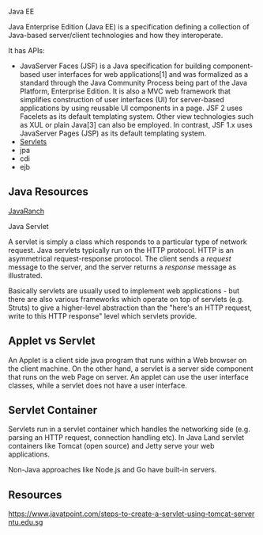 
Java EE

Java Enterprise Edition (Java EE) is a specification defining a collection of Java-based server/client technologies and how they interoperate.

It has APIs:
- JavaServer Faces (JSF) is a Java specification for building component-based user interfaces for web applications[1] and was formalized as a standard through the Java Community Process being part of the Java Platform, Enterprise Edition. It is also a MVC web framework that simplifies construction of user interfaces (UI) for server-based applications by using reusable UI components in a page. JSF 2 uses Facelets as its default templating system. Other view technologies such as XUL or plain Java[3] can also be employed. In contrast, JSF 1.x uses JavaServer Pages (JSP) as its default templating system.
- [Servlets](https://github.com/shylaclark/rms-notes/wiki/Java-Servlet)
- jpa
- cdi
- ejb

## Java Resources
[JavaRanch](https://javaranch.com/campfire.jsp)

Java Servlet

A servlet is simply a class which responds to a particular type of network request. Java servlets typically run on the HTTP protocol. HTTP is an asymmetrical request-response protocol. The client sends a _request_ message to the server, and the server returns a _response_ message as illustrated.

Basically servlets are usually used to implement web applications - but there are also various frameworks which operate on top of servlets (e.g. Struts) to give a higher-level abstraction than the "here's an HTTP request, write to this HTTP response" level which servlets provide.

## Applet vs Servlet
An Applet is a client side java program that runs within a Web browser on the client machine. On the other hand, a servlet is a server side component that runs on the web Page on server. An applet can use the user interface classes, while a servlet does not have a user interface.

## Servlet Container
Servlets run in a servlet container which handles the networking side (e.g. parsing an HTTP request, connection handling etc). In Java Land servlet containers like Tomcat (open source) and Jetty serve your web applications.

Non-Java approaches like Node.js and Go have built-in servers.

## Resources
https://www.javatpoint.com/steps-to-create-a-servlet-using-tomcat-server
[ntu.edu.sg](https://www.ntu.edu.sg/home/ehchua/programming/java/JavaServlets.html)
